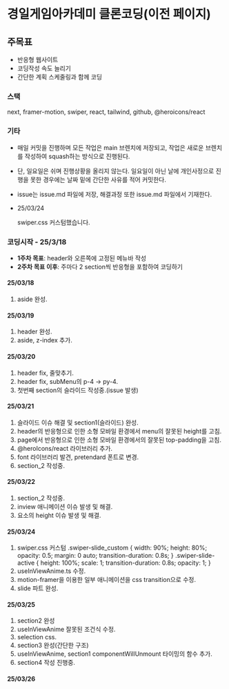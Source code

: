 # 경일게임아카데미 클론코딩(이전 페이지)

## 주목표

- 반응형 웹사이트
- 코딩작성 속도 늘리기
- 간단한 계획 스케줄링과 함께 코딩

### 스택

next, framer-motion, swiper, react, tailwind, github, @heroicons/react

### 기타

- 매일 커밋을 진행하며 모든 작업은 main 브렌치에 저장되고, 작업은 새로운 브렌치를 작성하여 squash하는 방식으로 진행된다.
- 단, 일요일은 쉬며 진행상황을 올리지 않는다. 일요일이 아닌 날에 개인사정으로 진행을 못한 경우에는 날짜 밑에 간단한 사유를 적어 커밋한다.
- issue는 issue.md 파일에 저장, 해결과정 또한 issue.md 파일에서 기재한다.

- 25/03/24

  swiper.css 커스텀했습니다.

### 코딩시작 - 25/3/18

- **1주차 목표**: header와 오른쪽에 고정된 메뉴바 작성
- **2주차 목표 이후**: 주마다 2 section씩 반응형을 포함하여 코딩하기

#### 25/03/18

1. aside 완성.

#### 25/03/19

1. header 완성.
2. aside, z-index 추가.

#### 25/03/20

1. header fix, 줄맞추기.
2. header fix, subMenu의 p-4 -> py-4.
3. 첫번째 section의 슬라이드 작성중.(issue 발생)

#### 25/03/21

1. 슬라이드 이슈 해결 및 section1(슬라이드) 완성.
2. header의 반응형으로 인한 소형 모바일 환경에서 menu의 잘못된 height를 고침.
3. page에서 반응형으로 인한 소형 모바일 환경에서의 잘못된 top-padding을 고침.
4. @heroIcons/react 라이브러리 추가.
5. font 라이브러리 발견, pretendard 폰트로 변경.
6. section_2 작성중.

#### 25/03/22

1. section_2 작성중.
2. inview 애니메이션 이슈 발생 및 해결.
3. 요소의 height 이슈 발생 및 해결.

#### 25/03/24

1. swiper.css 커스텀
   .swiper-slide_custom {
   width: 90%;
   height: 80%;
   opacity: 0.5;
   margin: 0 auto;
   transition-duration: 0.8s;
   }
   .swiper-slide-active {
   height: 100%;
   scale: 1;
   transition-duration: 0.8s;
   opacity: 1;
   }
2. useInViewAnime.ts 수정.
3. motion-framer을 이용한 일부 애니메이션을 css transition으로 수정.
4. slide 파트 완성.

#### 25/03/25

1. section2 완성
2. useInViewAnime 잘못된 조건식 수정.
3. selection css.
4. section3 완성(간단한 구조)
5. useInViewAnime, section1 componentWillUnmount 타이밍의 함수 추가.
6. section4 작성 진행중.

#### 25/03/26
